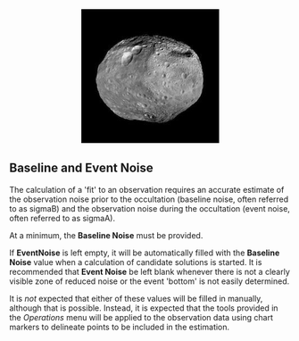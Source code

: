 

<center><img src="Vesta.jpg"></center>

## Baseline and Event Noise

The calculation of a 'fit' to an observation requires an accurate estimate of the observation noise prior to the occultation (baseline noise, often referred to as  sigmaB) and the observation noise during the occultation (event noise, often referred to as sigmaA).

At a minimum, the **Baseline Noise** must be provided.

If **EventNoise** is left empty, it will be automatically filled with the **Baseline Noise** value when a calculation of candidate solutions is started. It is recommended that **Event Noise** be left blank whenever there is not a clearly visible zone of reduced noise or the event 'bottom' is not easily determined.

It is *not* expected that either of these values will be filled in manually, although that is possible.  Instead, it is expected that the tools provided in the *Operations* menu will be applied to the observation data using chart markers to delineate points to be included in the estimation.




 
    
     

